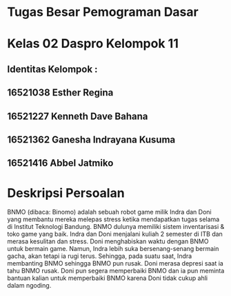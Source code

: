 
# Tugas Besar Pemograman Dasar
# Kelas 02 Daspro Kelompok 11
Identitas Kelompok :
------------------------
16521038	Esther Regina	
-------------------------
16521227	Kenneth Dave Bahana	
-------------------------
16521362	Ganesha Indrayana Kusuma	
-------------------------
16521416	Abbel Jatmiko
-------------------------

# Deskripsi Persoalan
BNMO (dibaca: Binomo) adalah sebuah robot game milik Indra dan Doni yang membantu mereka melepas stress ketika mendapatkan tugas selama di Institut Teknologi Bandung. BNMO dulunya memiliki sistem inventarisasi & toko game yang baik. Indra dan Doni menjalani kuliah 2 semester di ITB dan merasa kesulitan dan stress. Doni menghabiskan waktu dengan BNMO untuk bermain game. Namun, Indra lebih suka bersenang-senang bermain gacha, akan tetapi ia rugi terus. Sehingga, pada suatu saat, Indra membanting BNMO sehingga BNMO pun rusak. Doni merasa depresi saat ia tahu BNMO rusak. Doni pun segera memperbaiki BNMO dan ia pun meminta bantuan kalian untuk memperbaiki BNMO karena Doni tidak cukup ahli dalam ngoding. 
